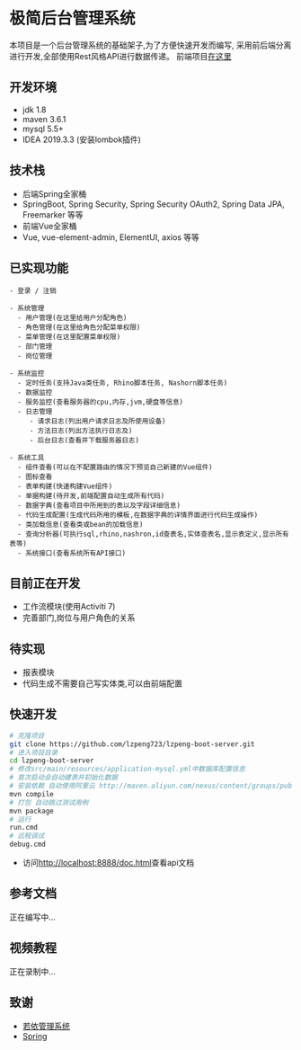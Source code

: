 # 极简后台管理系统
本项目是一个后台管理系统的基础架子,为了方便快速开发而编写,
采用前后端分离进行开发,全部使用Rest风格API进行数据传递。
前端项目[在这里](https://www.github.com/lzpeng723/lzpeng-boot-client)
## 开发环境 
* jdk 1.8
* maven 3.6.1
* mysql 5.5+
* IDEA 2019.3.3 (安装lombok插件)
## 技术栈
* 后端Spring全家桶
* SpringBoot, Spring Security, Spring Security OAuth2, Spring Data JPA, Freemarker 等等
* 前端Vue全家桶
* Vue, vue-element-admin, ElementUI, axios 等等

## 已实现功能

```
- 登录 / 注销

- 系统管理
  - 用户管理(在这里给用户分配角色)
  - 角色管理(在这里给角色分配菜单权限)
  - 菜单管理(在这里配置菜单权限)
  - 部门管理
  - 岗位管理

- 系统监控
  - 定时任务(支持Java类任务, Rhino脚本任务, Nashorn脚本任务)
  - 数据监控
  - 服务监控(查看服务器的cpu,内存,jvm,硬盘等信息)
  - 日志管理
     - 请求日志(列出用户请求日志及所使用设备)
     - 方法日志(列出方法执行日志及)
     - 后台日志(查看并下载服务器日志)

- 系统工具
  - 组件查看(可以在不配置路由的情况下预览自己新建的Vue组件)
  - 图标查看
  - 表单构建(快速构建Vue组件)
  - 单据构建(待开发,前端配置自动生成所有代码)
  - 数据字典(查看项目中所用到的表以及字段详细信息)
  - 代码生成配置(生成代码所用的模板,在数据字典的详情界面进行代码生成操作)
  - 类加载信息(查看类或bean的加载信息)
  - 查询分析器(可执行sql,rhino,nashron,id查表名,实体查表名,显示表定义,显示所有表等)
  - 系统接口(查看系统所有API接口)

```

## 目前正在开发
* 工作流模块(使用Activiti 7)
* 完善部门,岗位与用户角色的关系

## 待实现
* 报表模块
* 代码生成不需要自己写实体类,可以由前端配置

## 快速开发
```bash
# 克隆项目
git clone https://github.com/lzpeng723/lzpeng-boot-server.git
# 进入项目目录
cd lzpeng-boot-server
# 修改src/main/resources/application-mysql.yml中数据库配置信息
# 首次启动会自动建表并初始化数据
# 安装依赖 自动使用阿里云 http://maven.aliyun.com/nexus/content/groups/public/
mvn compile
# 打包 自动跳过测试用例
mvn package
# 运行
run.cmd
# 远程调试
debug.cmd
```
* 访问[http://localhost:8888/doc.html](http://localhost:8888/doc.html)查看api文档

## 参考文档
正在编写中...

## 视频教程
正在录制中...

## 致谢
* [若依管理系统](http://ruoyi.vip/)
* [Spring](https://spring.io/)
